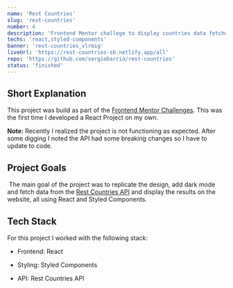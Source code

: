 ```yaml
---
name: 'Rest Countries'
slug: 'rest-countries'
number: 4
description: 'Frontend Mentor challege to display countries data fetched from a 3rd party API.'
techs: 'react,styled-components'
banner: 'rest-countries_vlrmig'
liveUrl: 'https://rest-countries-sb.netlify.app/all'
repo: 'https://github.com/sergiobarria/rest-countries'
status: 'finished'
---
```


## Short Explanation

This project was build as part of the [Frontend Mentor Challenges](https://www.frontendmentor.io/). This was the first time I developed a React Project on my own.

**Note:** Recently I realized the project is not functioning as expected. After some digging I noted the API had some breaking changes so I have to update to code.

## Project Goals

 The main goal of the project was to replicate the design, add dark mode and fetch data from the [Rest Countries API](https://restcountries.com/) and display the results on the website, all using React and Styled Components.

## Tech Stack

For this project I worked with the following stack:

- Frontend: React

- Styling: Styled Components

- API: Rest Countries API